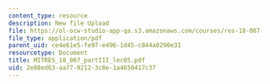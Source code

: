 ```yaml
---
content_type: resource
description: New file Upload
file: https://ol-ocw-studio-app-qa.s3.amazonaws.com/courses/res-18-007-calculus-revisited-multivariable-calculus-fall-2011/2e88ed63aa7792123c8e1a4650417c37_MITRES_18_007_partIII_lec05.pdf
file_type: application/pdf
parent_uid: ce4e61e5-fe97-e496-1d45-c844a0290e31
resourcetype: Document
title: MITRES_18_007_partIII_lec05.pdf
uid: 2e88ed63-aa77-9212-3c8e-1a4650417c37
---
```

